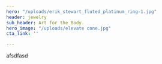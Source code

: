 ```yaml
---
hero: "/uploads/erik_stewart_fluted_platinum_ring-1.jpg"
header: jewelry
sub_header: Art for the Body.
hero_image: "/uploads/elevate cone.jpg"
cta_link: ''

---
```

afsdfasd